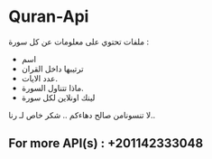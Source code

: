 # Quran-Api
ملفات تحتوي على معلومات عن كل سورة : 
- اسم
- ترتيبها داخل القران
- عدد الايات.
- ماذا تتناول السورة.
- لينك اونلاين لكل سورة


لا تنسونامن صالح دهاءكم ..
شكر خاص لـ رنا..

For more API(s) : 
+201142333048
-
